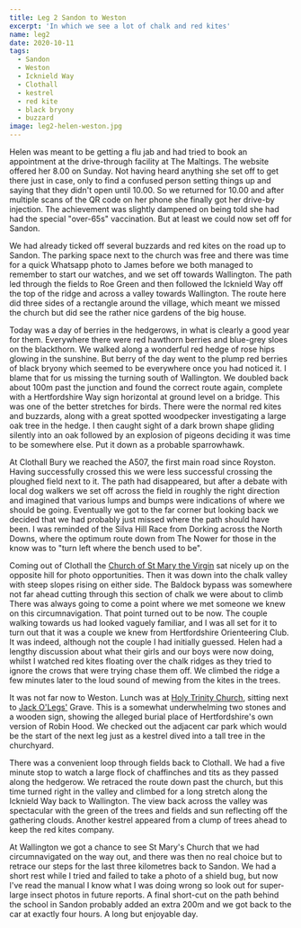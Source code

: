 ```yaml
---
title: Leg 2 Sandon to Weston
excerpt: 'In which we see a lot of chalk and red kites'
name: leg2
date: 2020-10-11
tags:
  - Sandon
  - Weston
  - Icknield Way
  - Clothall
  - kestrel
  - red kite
  - black bryony
  - buzzard
image: leg2-helen-weston.jpg
---
```


Helen was meant to be getting a flu jab and had tried to book an appointment at the drive-through facility at The Maltings. The website offered her 8.00 on Sunday. Not having heard anything she set off to get there just in case, only to find a confused person setting things up and saying that they didn't open until 10.00. So we returned for 10.00 and after multiple scans of the QR code on her phone she finally got her drive-by injection. The achievement was slightly dampened on being told she had had the special "over-65s" vaccination. But at least we could now set off for Sandon.

We had already ticked off several buzzards and red kites on the road up to Sandon. The parking space next to the church was free and there was time for a quick Whatsapp photo to James before we both managed to remember to start our watches, and we set off towards Wallington. The path led through the fields to Roe Green and then followed the Icknield Way off the top of the ridge and across a valley towards Wallington. The route here did three sides of a rectangle around the village, which meant we missed the church but did see the rather nice gardens of the big house.

Today was a day of berries in the hedgerows, in what is clearly a good year for them. Everywhere there were red hawthorn berries and blue-grey sloes on the blackthorn. We walked along a wonderful red hedge of rose hips glowing in the sunshine. But berry of the day went to the plump red berries of black bryony which seemed to be everywhere once you had noticed it. I blame that for us missing the turning south of Wallington. We doubled back about 100m past the junction and found the correct route again, complete with a Hertfordshire Way sign horizontal at ground level on a bridge. This was one of the better stretches for birds. There were the normal red kites and buzzards, along with a great spotted woodpecker investigating a large oak tree in the hedge. I then caught sight of a dark brown shape gliding silently into an oak followed by an explosion of pigeons deciding it was time to be somewhere else. Put it down as a probable sparrowhawk.

At Clothall Bury we reached the A507, the first main road since Royston. Having successfully crossed this we were less successful crossing the ploughed field next to it. The path had disappeared, but after a debate with local dog walkers we set off across the field in roughly the right direction and imagined that various lumps and bumps were indications of where we should be going. Eventually we got to the far corner but looking back we decided that we had probably just missed where the path should have been. I was reminded of the Silva Hill Race from Dorking across the North Downs, where the optimum route down from The Nower for those in the know was to "turn left where the bench used to be".

Coming out of Clothall the [Church of St Mary the Virgin](https://hertfordshirechurches.weebly.com/clothall-church-hertfordshire.html) sat nicely up on the opposite hill for photo opportunities. Then it was down into the chalk valley with steep slopes rising on either side. The Baldock bypass was somewhere not far ahead cutting through this section of chalk we were about to climb There was always going to come a point where we met someone we knew on this circumnavigation. That point turned out to be now. The couple walking towards us had looked vaguely familiar, and I was all set for it to turn out that it was a couple we knew from Hertfordshire Orienteering Club. It was indeed, although not the couple I had initially guessed. Helen had a lengthy discussion about what their girls and our boys were now doing, whilst I watched red kites floating over the chalk ridges as they tried to ignore the crows that were trying chase them off. We climbed the ridge a few minutes later to the loud sound of mewing from the kites in the trees.

It was not far now to Weston. Lunch was at [Holy Trinity Church](https://hertfordshirechurches.weebly.com/weston-church-hertfordshire.html), sitting next to [Jack O'Legs'](https://en.wikipedia.org/wiki/Jack_o%27_Legs) Grave. This is a somewhat underwhelming two stones and a wooden sign, showing the alleged burial place of Hertfordshire's own version of Robin Hood. We checked out the adjacent car park which would be the start of the next leg just as a kestrel dived into a tall tree in the churchyard.

There was a convenient loop through fields back to Clothall. We had a five minute stop to watch a large flock of chaffinches and tits as they passed along the hedgerow. We retraced the route down past the church, but this time turned right in the valley and climbed for a long stretch along the Icknield Way back to Wallington. The view back across the valley was spectacular with the green of the trees and fields and sun reflecting off the gathering clouds. Another kestrel appeared from a clump of trees ahead to keep the red kites company.

At Wallington we got a chance to see St Mary's Church that we had circumnavigated on the way out, and there was then no real choice but to retrace our steps for the last three kilometres back to Sandon. We had a short rest while I tried and failed to take a photo of a shield bug, but now I've read the manual I know what I was doing wrong so look out for super-large insect photos in future reports. A final short-cut on the path behind the school in Sandon probably added an extra 200m and we got back to the car at exactly four hours. A long but enjoyable day.
